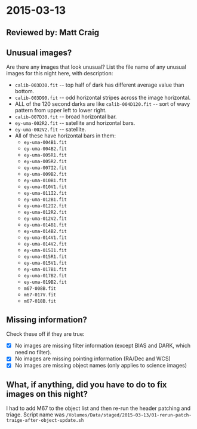 # 2015-03-13

## Reviewed by:   Matt Craig

## Unusual images?

Are there any images that look unusual? List the file name of any unusual images for this night here, with description:

+ `calib-003D30.fit` -- top half of dark has different average value than bottom.
+ `calib-003D90.fit` -- odd horizontal stripes across the image horizontal.
+ ALL of the 120 second darks are like `calib-004D120.fit` -- sort of wavy pattern from upper left to lower right.
+ `calib-007D30.fit` -- broad horizontal bar.
+ `ey-uma-002R2.fit` -- satellite and horizontal bars.
+ `ey-uma-002V2.fit` -- satellite.
+ All of these have horizontal bars in them:
  + `ey-uma-004B1.fit`
  + `ey-uma-004B2.fit`
  + `ey-uma-005R1.fit`
  + `ey-uma-005R2.fit`
  + `ey-uma-007I2.fit`
  + `ey-uma-009B2.fit`
  + `ey-uma-010B1.fit`
  + `ey-uma-010V1.fit`
  + `ey-uma-011I2.fit`
  + `ey-uma-012B1.fit`
  + `ey-uma-012I2.fit`
  + `ey-uma-012R2.fit`
  + `ey-uma-012V2.fit`
  + `ey-uma-014B1.fit`
  + `ey-uma-014B2.fit`
  + `ey-uma-014V1.fit`
  + `ey-uma-014V2.fit`
  + `ey-uma-015I1.fit`
  + `ey-uma-015R1.fit`
  + `ey-uma-015V1.fit`
  + `ey-uma-017B1.fit`
  + `ey-uma-017B2.fit`
  + `ey-uma-019B2.fit`
  + `m67-008B.fit`
  + `m67-017V.fit`
  + `m67-018B.fit`

## Missing information?

Check these off if they are true:

- [x] No images are missing filter information (except BIAS and DARK, which need no filter).
- [x] No images are missing pointing information (RA/Dec and WCS)
- [x] No images are missing object names (only applies to science images)

## What, if anything, did you have to do to fix images on this night?

I had to add M67 to the object list and then re-run the header patching and triage. Script name was `/Volumes/Data/staged/2015-03-13/01-rerun-patch-traige-after-object-update.sh`
